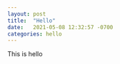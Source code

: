 ```yaml
---
layout: post
title:  "Hello"
date:   2021-05-08 12:32:57 -0700
categories: hello
---
```


This is hello